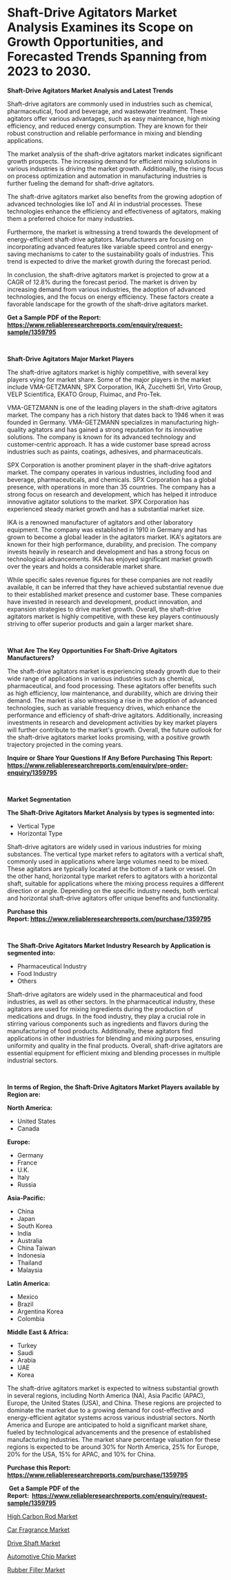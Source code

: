 <p><h1>Shaft-Drive Agitators Market Analysis Examines its Scope on Growth Opportunities, and Forecasted Trends Spanning from 2023 to 2030.</h1></p><p><strong>Shaft-Drive Agitators Market Analysis and Latest Trends</strong></p>
<p><p>Shaft-drive agitators are commonly used in industries such as chemical, pharmaceutical, food and beverage, and wastewater treatment. These agitators offer various advantages, such as easy maintenance, high mixing efficiency, and reduced energy consumption. They are known for their robust construction and reliable performance in mixing and blending applications.</p><p>The market analysis of the shaft-drive agitators market indicates significant growth prospects. The increasing demand for efficient mixing solutions in various industries is driving the market growth. Additionally, the rising focus on process optimization and automation in manufacturing industries is further fueling the demand for shaft-drive agitators.</p><p>The shaft-drive agitators market also benefits from the growing adoption of advanced technologies like IoT and AI in industrial processes. These technologies enhance the efficiency and effectiveness of agitators, making them a preferred choice for many industries.</p><p>Furthermore, the market is witnessing a trend towards the development of energy-efficient shaft-drive agitators. Manufacturers are focusing on incorporating advanced features like variable speed control and energy-saving mechanisms to cater to the sustainability goals of industries. This trend is expected to drive the market growth during the forecast period.</p><p>In conclusion, the shaft-drive agitators market is projected to grow at a CAGR of 12.8% during the forecast period. The market is driven by increasing demand from various industries, the adoption of advanced technologies, and the focus on energy efficiency. These factors create a favorable landscape for the growth of the shaft-drive agitators market.</p></p>
<p><strong>Get a Sample PDF of the Report:&nbsp; <a href="https://www.reliableresearchreports.com/enquiry/request-sample/1359795">https://www.reliableresearchreports.com/enquiry/request-sample/1359795</a></strong></p>
<p>&nbsp;</p>
<p><strong>Shaft-Drive Agitators Major Market Players</strong></p>
<p><p>The shaft-drive agitators market is highly competitive, with several key players vying for market share. Some of the major players in the market include VMA-GETZMANN, SPX Corporation, IKA, Zucchetti Srl, Virto Group, VELP Scientifica, EKATO Group, Fluimac, and Pro-Tek.</p><p>VMA-GETZMANN is one of the leading players in the shaft-drive agitators market. The company has a rich history that dates back to 1946 when it was founded in Germany. VMA-GETZMANN specializes in manufacturing high-quality agitators and has gained a strong reputation for its innovative solutions. The company is known for its advanced technology and customer-centric approach. It has a wide customer base spread across industries such as paints, coatings, adhesives, and pharmaceuticals.</p><p>SPX Corporation is another prominent player in the shaft-drive agitators market. The company operates in various industries, including food and beverage, pharmaceuticals, and chemicals. SPX Corporation has a global presence, with operations in more than 35 countries. The company has a strong focus on research and development, which has helped it introduce innovative agitator solutions to the market. SPX Corporation has experienced steady market growth and has a substantial market size.</p><p>IKA is a renowned manufacturer of agitators and other laboratory equipment. The company was established in 1910 in Germany and has grown to become a global leader in the agitators market. IKA's agitators are known for their high performance, durability, and precision. The company invests heavily in research and development and has a strong focus on technological advancements. IKA has enjoyed significant market growth over the years and holds a considerable market share.</p><p>While specific sales revenue figures for these companies are not readily available, it can be inferred that they have achieved substantial revenue due to their established market presence and customer base. These companies have invested in research and development, product innovation, and expansion strategies to drive market growth. Overall, the shaft-drive agitators market is highly competitive, with these key players continuously striving to offer superior products and gain a larger market share.</p></p>
<p>&nbsp;</p>
<p><strong>What Are The Key Opportunities For Shaft-Drive Agitators Manufacturers?</strong></p>
<p><p>The shaft-drive agitators market is experiencing steady growth due to their wide range of applications in various industries such as chemical, pharmaceutical, and food processing. These agitators offer benefits such as high efficiency, low maintenance, and durability, which are driving their demand. The market is also witnessing a rise in the adoption of advanced technologies, such as variable frequency drives, which enhance the performance and efficiency of shaft-drive agitators. Additionally, increasing investments in research and development activities by key market players will further contribute to the market's growth. Overall, the future outlook for the shaft-drive agitators market looks promising, with a positive growth trajectory projected in the coming years.</p></p>
<p><strong>Inquire or Share Your Questions If Any Before Purchasing This Report: <a href="https://www.reliableresearchreports.com/enquiry/pre-order-enquiry/1359795">https://www.reliableresearchreports.com/enquiry/pre-order-enquiry/1359795</a></strong></p>
<p>&nbsp;</p>
<p><strong>Market Segmentation</strong></p>
<p><strong>The Shaft-Drive Agitators Market Analysis by types is segmented into:</strong></p>
<p><ul><li>Vertical Type</li><li>Horizontal Type</li></ul></p>
<p><p>Shaft-drive agitators are widely used in various industries for mixing substances. The vertical type market refers to agitators with a vertical shaft, commonly used in applications where large volumes need to be mixed. These agitators are typically located at the bottom of a tank or vessel. On the other hand, horizontal type market refers to agitators with a horizontal shaft, suitable for applications where the mixing process requires a different direction or angle. Depending on the specific industry needs, both vertical and horizontal shaft-drive agitators offer unique benefits and functionality.</p></p>
<p><strong>Purchase this Report:&nbsp;<a href="https://www.reliableresearchreports.com/purchase/1359795">https://www.reliableresearchreports.com/purchase/1359795</a></strong></p>
<p>&nbsp;</p>
<p><strong>The Shaft-Drive Agitators Market Industry Research by Application is segmented into:</strong></p>
<p><ul><li>Pharmaceutical Industry</li><li>Food Industry</li><li>Others</li></ul></p>
<p><p>Shaft-drive agitators are widely used in the pharmaceutical and food industries, as well as other sectors. In the pharmaceutical industry, these agitators are used for mixing ingredients during the production of medications and drugs. In the food industry, they play a crucial role in stirring various components such as ingredients and flavors during the manufacturing of food products. Additionally, these agitators find applications in other industries for blending and mixing purposes, ensuring uniformity and quality in the final products. Overall, shaft-drive agitators are essential equipment for efficient mixing and blending processes in multiple industrial sectors.</p></p>
<p>&nbsp;</p>
<p><strong>In terms of Region, the Shaft-Drive Agitators Market Players available by Region are:</strong></p>
<p>
    <p> <strong> North America: </strong>
        <ul>
            <li>United States</li>
            <li>Canada</li>
        </ul>
        </p> 
    <p> <strong> Europe: </strong>
        <ul>
            <li>Germany</li>
            <li>France</li>
            <li>U.K.</li>
            <li>Italy</li>
            <li>Russia</li>
        </ul>
        </p> 
    <p> <strong> Asia-Pacific: </strong>
        <ul>
            <li>China</li>
            <li>Japan</li>
            <li>South Korea</li>
            <li>India</li>
            <li>Australia</li>
            <li>China Taiwan</li>
            <li>Indonesia</li>
            <li>Thailand</li>
            <li>Malaysia</li>
        </ul>
        </p> 
    <p> <strong> Latin America: </strong>
        <ul>
            <li>Mexico</li>
            <li>Brazil</li>
            <li>Argentina Korea</li>
            <li>Colombia</li>
        </ul>
        </p> 
    <p> <strong> Middle East & Africa: </strong>
        <ul>
            <li>Turkey</li>
            <li>Saudi</li>
            <li>Arabia</li>
            <li>UAE</li>
            <li>Korea</li>
        </ul>
    </p>
    </p>
<p><p>The shaft-drive agitators market is expected to witness substantial growth in several regions, including North America (NA), Asia Pacific (APAC), Europe, the United States (USA), and China. These regions are projected to dominate the market due to a growing demand for cost-effective and energy-efficient agitator systems across various industrial sectors. North America and Europe are anticipated to hold a significant market share, fueled by technological advancements and the presence of established manufacturing industries. The market share percentage valuation for these regions is expected to be around 30% for North America, 25% for Europe, 20% for the USA, 15% for APAC, and 10% for China.</p></p>
<p><strong>Purchase this Report: <a href="https://www.reliableresearchreports.com/purchase/1359795">https://www.reliableresearchreports.com/purchase/1359795</a></strong></p>
<p>&nbsp;<strong>Get a Sample PDF of the Report:&nbsp;&nbsp;<a href="https://www.reliableresearchreports.com/enquiry/request-sample/1359795">https://www.reliableresearchreports.com/enquiry/request-sample/1359795</a></strong></p>
<p><strong></strong></p>
<p><p><a href="https://www.linkedin.com/pulse/high-carbon-rod-market-challenges-opportunities-growth-drivers-txt9e/">High Carbon Rod Market</a></p><p><a href="https://www.linkedin.com/pulse/car-fragrance-market-research-report-unlocks-analysis-financial-bddae/">Car Fragrance Market</a></p><p><a href="https://medium.com/@ameliahaleyi77567/drive-shaft-market-size-growth-forecast-2023-2030-75e40679e8f5">Drive Shaft Market</a></p><p><a href="https://medium.com/@darrensipes2023/automotive-chip-market-size-growth-forecast-2023-2030-3184c91fe26d">Automotive Chip Market</a></p><p><a href="https://www.linkedin.com/pulse/rubber-filler-market-size-share-amp-trends-analysis-report-zj0qe/">Rubber Filler Market</a></p></p>